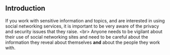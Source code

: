 
## Introduction

If you work with sensitive information and topics, and are interested in using social networking services, it is important to be very aware of the privacy and security issues that they raise.
&lt;br&gt;
Anyone needs to be vigilant about their use of social networking sites and need to be careful about the information they reveal about themselves **and** about the people they work with.

